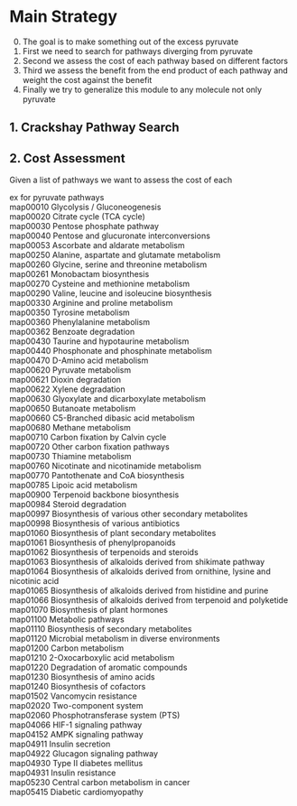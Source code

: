 
# Main Strategy

0. The goal is to make something out of the excess pyruvate
1. First we need to search for pathways diverging from pyruvate
2. Second we assess the cost of each pathway based on different factors
3. Third we assess the benefit from the end product of each pathway and weight the cost against the benefit
4. Finally we try to generalize this module to any molecule not only pyruvate  


## 1. Crackshay Pathway Search


## 2. Cost Assessment  

Given a list of pathways we want to assess the cost of each  

ex for pyruvate pathways  
map00010  	Glycolysis / Gluconeogenesis <br />
map00020  	Citrate cycle (TCA cycle) <br />
map00030  	Pentose phosphate pathway <br />
map00040  	Pentose and glucuronate interconversions <br />
map00053  	Ascorbate and aldarate metabolism <br />
map00250  	Alanine, aspartate and glutamate metabolism <br />
map00260  	Glycine, serine and threonine metabolism <br />
map00261  	Monobactam biosynthesis <br />
map00270  	Cysteine and methionine metabolism <br />
map00290  	Valine, leucine and isoleucine biosynthesis <br />
map00330  	Arginine and proline metabolism <br />
map00350  	Tyrosine metabolism <br />
map00360  	Phenylalanine metabolism <br />
map00362  	Benzoate degradation <br />
map00430  	Taurine and hypotaurine metabolism <br />
map00440  	Phosphonate and phosphinate metabolism <br />
map00470  	D-Amino acid metabolism <br />
map00620  	Pyruvate metabolism <br />
map00621  	Dioxin degradation <br />
map00622  	Xylene degradation <br />
map00630  	Glyoxylate and dicarboxylate metabolism <br />
map00650  	Butanoate metabolism <br />
map00660  	C5-Branched dibasic acid metabolism <br />
map00680  	Methane metabolism <br />
map00710  	Carbon fixation by Calvin cycle <br />
map00720  	Other carbon fixation pathways <br />
map00730  	Thiamine metabolism <br />
map00760  	Nicotinate and nicotinamide metabolism <br />
map00770  	Pantothenate and CoA biosynthesis <br />
map00785  	Lipoic acid metabolism <br />
map00900  	Terpenoid backbone biosynthesis <br />
map00984  	Steroid degradation <br />
map00997  	Biosynthesis of various other secondary metabolites <br />
map00998  	Biosynthesis of various antibiotics <br />
map01060  	Biosynthesis of plant secondary metabolites <br />
map01061  	Biosynthesis of phenylpropanoids <br />
map01062  	Biosynthesis of terpenoids and steroids <br />
map01063  	Biosynthesis of alkaloids derived from shikimate pathway <br />
map01064  	Biosynthesis of alkaloids derived from ornithine, lysine and nicotinic acid <br />
map01065  	Biosynthesis of alkaloids derived from histidine and purine <br />
map01066  	Biosynthesis of alkaloids derived from terpenoid and polyketide <br />
map01070  	Biosynthesis of plant hormones <br />
map01100  	Metabolic pathways <br />
map01110  	Biosynthesis of secondary metabolites <br />
map01120  	Microbial metabolism in diverse environments <br />
map01200  	Carbon metabolism <br />
map01210  	2-Oxocarboxylic acid metabolism <br />
map01220  	Degradation of aromatic compounds <br />
map01230  	Biosynthesis of amino acids <br />
map01240  	Biosynthesis of cofactors <br />
map01502  	Vancomycin resistance <br />
map02020  	Two-component system <br />
map02060  	Phosphotransferase system (PTS) <br />
map04066  	HIF-1 signaling pathway <br />
map04152  	AMPK signaling pathway <br />
map04911  	Insulin secretion <br />
map04922  	Glucagon signaling pathway <br />
map04930  	Type II diabetes mellitus <br />
map04931  	Insulin resistance <br />
map05230  	Central carbon metabolism in cancer <br />
map05415  	Diabetic cardiomyopathy <br />
